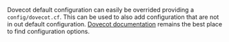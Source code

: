 Dovecot default configuration can easily be overrided providing a `config/dovecot.cf`.
This can be used to also add configuration that are not in out default configuration.
[Dovecot documentation](http://wiki.dovecot.org/FrontPage) remains the best place to find configuration options.